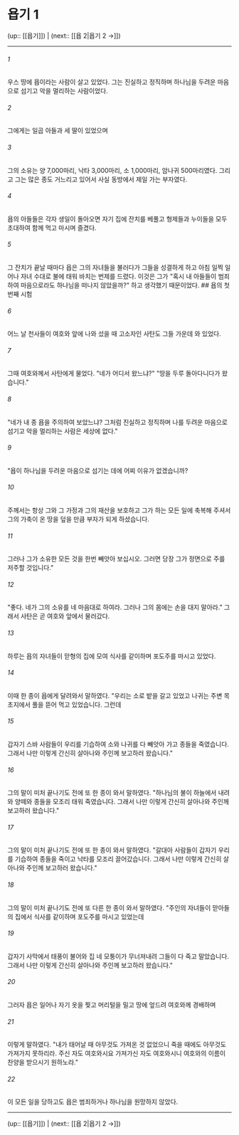 # 욥기 1

(up:: [[욥기]]) | (next:: [[욥 2|욥기 2 →]])

***




###### 1 

우스 땅에 욥이라는 사람이 살고 있었다. 그는 진실하고 정직하며 하나님을 두려운 마음으로 섬기고 악을 멀리하는 사람이었다. 



###### 2 

그에게는 일곱 아들과 세 딸이 있었으며 



###### 3 

그의 소유는 양 7,000마리, 낙타 3,000마리, 소 1,000마리, 암나귀 500마리였다. 그리고 그는 많은 종도 거느리고 있어서 사실 동방에서 제일 가는 부자였다. 



###### 4 

욥의 아들들은 각자 생일이 돌아오면 자기 집에 잔치를 베풀고 형제들과 누이들을 모두 초대하여 함께 먹고 마시며 즐겼다. 



###### 5 

그 잔치가 끝날 때마다 욥은 그의 자녀들을 불러다가 그들을 성결하게 하고 아침 일찍 일어나 자녀 수대로 불에 태워 바치는 번제를 드렸다. 이것은 그가 "혹시 내 아들들이 범죄하여 마음으로라도 하나님을 떠나지 않았을까?" 하고 생각했기 때문이었다. ## 욥의 첫번째 시험 



###### 6 

어느 날 천사들이 여호와 앞에 나와 섰을 때 고소자인 사탄도 그들 가운데 와 있었다. 



###### 7 

그때 여호와께서 사탄에게 물었다. "네가 어디서 왔느냐?" "땅을 두루 돌아다니다가 왔습니다." 



###### 8 

"네가 내 종 욥을 주의하여 보았느냐? 그처럼 진실하고 정직하며 나를 두려운 마음으로 섬기고 악을 멀리하는 사람은 세상에 없다." 



###### 9 

"욥이 하나님을 두려운 마음으로 섬기는 데에 어찌 이유가 없겠습니까? 



###### 10 

주께서는 항상 그와 그 가정과 그의 재산을 보호하고 그가 하는 모든 일에 축복해 주셔서 그의 가축이 온 땅을 덮을 만큼 부자가 되게 하셨습니다. 



###### 11 

그러나 그가 소유한 모든 것을 한번 빼앗아 보십시오. 그러면 당장 그가 정면으로 주를 저주할 것입니다." 



###### 12 

"좋다. 네가 그의 소유를 네 마음대로 하여라. 그러나 그의 몸에는 손을 대지 말아라." 그래서 사탄은 곧 여호와 앞에서 물러갔다. 



###### 13 

하루는 욥의 자녀들이 맏형의 집에 모여 식사를 같이하며 포도주를 마시고 있었다. 



###### 14 

이때 한 종이 욥에게 달려와서 말하였다. "우리는 소로 밭을 갈고 있었고 나귀는 주변 목초지에서 풀을 뜯어 먹고 있었습니다. 그런데 



###### 15 

갑자기 스바 사람들이 우리를 기습하여 소와 나귀를 다 빼앗아 가고 종들을 죽였습니다. 그래서 나만 이렇게 간신히 살아나와 주인께 보고하러 왔습니다." 



###### 16 

그의 말이 미처 끝나기도 전에 또 한 종이 와서 말하였다. "하나님의 불이 하늘에서 내려와 양떼와 종들을 모조리 태워 죽였습니다. 그래서 나만 이렇게 간신히 살아나와 주인께 보고하러 왔습니다." 



###### 17 

그의 말이 미처 끝나기도 전에 또 한 종이 와서 말하였다. "갈대아 사람들이 갑자기 우리를 기습하여 종들을 죽이고 낙타를 모조리 끌어갔습니다. 그래서 나만 이렇게 간신히 살아나와 주인께 보고하러 왔습니다." 



###### 18 

그의 말이 미처 끝나기도 전에 또 다른 한 종이 와서 말하였다. "주인의 자녀들이 맏아들의 집에서 식사를 같이하며 포도주를 마시고 있었는데 



###### 19 

갑자기 사막에서 태풍이 불어와 집 네 모퉁이가 무너져내려 그들이 다 죽고 말았습니다. 그래서 나만 이렇게 간신히 살아나와 주인께 보고하러 왔습니다." 



###### 20 

그러자 욥은 일어나 자기 옷을 찢고 머리털을 밀고 땅에 엎드려 여호와께 경배하며 



###### 21 

이렇게 말하였다. "내가 태어날 때 아무것도 가져온 것 없었으니 죽을 때에도 아무것도 가져가지 못하리라. 주신 자도 여호와시요 가져가신 자도 여호와시니 여호와의 이름이 찬양을 받으시기 원하노라." 



###### 22 

이 모든 일을 당하고도 욥은 범죄하거나 하나님을 원망하지 않았다.

***

(up:: [[욥기]]) | (next:: [[욥 2|욥기 2 →]])
